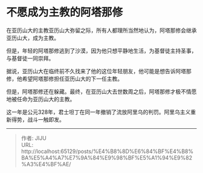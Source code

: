 # 不愿成为主教的阿塔那修


在亚历山大的主教亚历山大弥留之际，所有人都理所当然地认为，阿塔那修会继承亚历山大，成为主教。

但是，年轻的阿塔那修逃到了沙漠，因为他只想平静地生活，为基督徒主持圣事，与基督徒一同崇拜。

据说，亚历山大在临终前不久找来了他的这位年轻朋友，他可能是想告诉阿塔那修，他希望阿塔那修担任亚历山大的下一任主教。

但是，阿塔那修还在躲藏。最终，在亚历山大去世数周之后，阿塔那修才极不情愿地被任命为亚历山大的主教。

这一年是公元328年，君士坦丁在同一年撤销了流放阿里乌的判罚。阿里乌主义重新得势，战斗一触即发。

---

> 作者: JIJU  
> URL: http://localhost:65129/posts/%E4%B8%8D%E6%84%BF%E4%B8%BA%E5%A4%A7%E7%9A%84%E9%98%BF%E5%A1%94%E9%82%A3%E4%BF%AE/  

